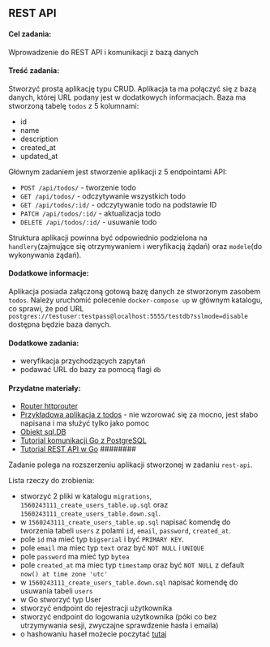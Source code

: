 ## REST API
 
#### Cel zadania: 
  Wprowadzenie do REST API i komunikacji z bazą danych

#### Treść zadania:
Stworzyć prostą aplikację typu CRUD. 
Aplikacja ta ma połączyć się z bazą danych, której URL podany jest w dodatkowych informacjach. 
Baza ma stworzoną tabelę `todos` z 5 kolumnami: 
   - id
   - name
   - description
   - created_at
   - updated_at

Głównym zadaniem jest stworzenie aplikacji z 5 endpointami API:
   - `POST /api/todos/` - tworzenie todo
   - `GET /api/todos/` - odczytywanie wszystkich todo
   - `GET /api/todos/:id/` - odczytywanie todo na podstawie ID
   - `PATCH /api/todos/:id/` - aktualizacja todo
   - `DELETE /api/todos/:id/` - usuwanie todo
  
Struktura aplikacji powinna być odpowiednio podzielona na `handlery`(zajmujące się otrzymywaniem i weryfikacją żądań) oraz `modele`(do wykonywania żądań).

#### Dodatkowe informacje:
Aplikacja posiada załączoną gotową bazę danych ze stworzonym zasobem `todos`.
Należy uruchomić polecenie `docker-compose up` w głównym katalogu, co sprawi, że
pod URL `postgres://testuser:testpass@localhost:5555/testdb?sslmode=disable` dostępna 
będzie baza danych.

#### Dodatkowe zadania:
  - weryfikacja przychodzących zapytań
  - podawać URL do bazy za pomocą flagi `db` 

#### Przydatne materiały:
  - [Router httprouter](https://github.com/julienschmidt/httprouter)
  - [Przykładowa aplikacja z todos](https://github.com/westonplatter/example-golang-todo) - nie wzorować się za mocno, jest słabo napisana i ma służyć tylko jako pomoc
  - [Obiekt sql.DB](https://golang.org/pkg/database/sql/#DB)
  - [Tutorial komunikacji Go z PostgreSQL](https://flaviocopes.com/golang-sql-database/)
  - [Tutorial REST API w Go](https://www.codementor.io/codehakase/building-a-restful-api-with-golang-a6yivzqdo)
########

Zadanie polega na rozszerzeniu aplikacji stworzonej w zadaniu `rest-api`.

Lista rzeczy do zrobienia:
 - stworzyć 2 pliki w katalogu `migrations`, `1560243111_create_users_table.up.sql` oraz `1560243111_create_users_table.down.sql`.
 - w `1560243111_create_users_table.up.sql` napisać komendę do tworzenia tabeli `users` z polami `id`, `email`, `password`, `created_at`. 
 - pole `id` ma mieć typ `bigserial` i być `PRIMARY KEY`. 
 - pole `email` ma miec typ `text` oraz być `NOT NULL` i `UNIQUE`
 - pole `password` ma mieć typ `bytea`
 - pole `created_at` ma miec typ `timestamp` oraz być `NOT NULL` z default `now() at time zone 'utc'`
 - w `1560243111_create_users_table.down.sql` napisać komendę do usuwania tabeli `users`
 - w Go stworzyć typ User
 - stworzyć endpoint do rejestracji użytkownika
 - stworzyć endpoint do logowania użytkownika (póki co bez utrzymywania sesji, zwyczajne sprawdzenie hasła i emaila)
 - o hashowaniu haseł możecie poczytać [tutaj](https://gowebexamples.com/password-hashing/)